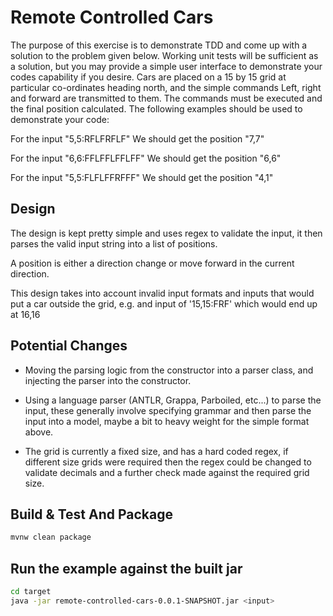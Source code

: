 # Remote Controlled Cars

The purpose of this exercise is to demonstrate TDD and come up with a solution to the problem given below. Working unit tests will be sufficient as a solution, but you may provide a simple user interface to demonstrate your codes capability if you desire.
Cars are placed on a 15 by 15 grid at particular co-ordinates heading north, and the simple commands Left, right and forward are transmitted to them. The commands must be executed and the final position calculated.
The following examples should be used to demonstrate your code:

For the input "5,5:RFLFRFLF"
We should get the position "7,7"

For the input "6,6:FFLFFLFFLFF"
We should get the position "6,6"

For the input "5,5:FLFLFFRFFF"
We should get the position "4,1"

## Design 

The design is kept pretty simple and uses regex to validate the input, it then parses the valid input string into a list of positions.

A position is either a direction change or move forward in the current direction.

This design takes into account invalid input formats and inputs that would put a car outside the grid, e.g. and input of '15,15:FRF' which would end up at 16,16

## Potential Changes

* Moving the parsing logic from the constructor into a parser class, and injecting the parser into the constructor.

* Using a language parser (ANTLR, Grappa, Parboiled, etc...) to parse the input, these generally involve specifying grammar and then parse the input into a model, maybe a bit to heavy weight for the simple format above.

* The grid is currently a fixed size, and has a hard coded regex, if different size grids were required then the regex could be changed to validate decimals and a further check made against the required grid size.   

## Build & Test And Package

```bash
mvnw clean package
```

## Run the example against the built jar

```bash
cd target
java -jar remote-controlled-cars-0.0.1-SNAPSHOT.jar <input>
```
